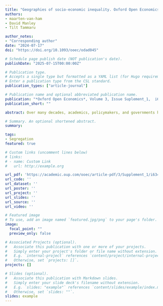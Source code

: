 ```yaml
---
title: "Geographies of socio-economic inequality. Oxford Open Economics"
authors:
- maarten-van-ham
- David Manley
- Tilt Tammaru

author_notes:
- "Corresponding author"
date: "2024-07-17"
doi: "https://doi.org/10.1093/ooec/odad045"

# Schedule page publish date (NOT publication's date).
publishDate: "2025-07-15T00:00:00Z"

# Publication type.
# Accepts a single type but formatted as a YAML list (for Hugo requirements).
# Enter a publication type from the CSL standard.
publication_types: ["article-journal"]

# Publication name and optional abbreviated publication name.
publication: "*Oxford Open Economics*, Volume 3, Issue Suplement_1,  i634–i641"
publication_short: ""

abstract: Over many decades, academics, policymakers, and governments have been concerned with both the presence of inequalities and the impacts these can have on people when concentrated spatially in urban areas. This concern is especially related to the influence of spatial inequalities on individual outcomes in terms of health, education, work and income, and general well-being amongst other outcomes. In this commentary, we provide an overview of the literature on spatial inequalities and on contextual and neighbourhood effects. We address some of the main challenges in modelling contextual effects and provide evidence that no single study can definitively provide the answer to the question whether—and how much—spatial context effects are relevant for understanding individual outcomes. It is only when taken together that the rich body of research on spatial context effects shows convincingly that spatial context effects are relevant. The commentary ends with the presentation of the vicious circle of the segregation model and suggest some ways in which this vicious circle of spatial inequality and segregation can be broken.

# Summary. An optional shortened abstract.
summary: 

tags:
- Segregation
featured: true

# Custom links (uncomment lines below)
# links:
# - name: Custom Link
#   url: http://example.org

url_pdf: 'https://academic.oup.com/ooec/article-pdf/3/Supplement_1/i634/58618310/odad045.pdf'
url_code: ''
url_dataset: ''
url_poster: ''
url_project: ''
url_slides: ''
url_source: ''
url_video: '' 

# Featured image
# To use, add an image named `featured.jpg/png` to your page's folder. 
image:
  focal_point: ""
  preview_only: false

# Associated Projects (optional).
#   Associate this publication with one or more of your projects.
#   Simply enter your project's folder or file name without extension.
#   E.g. `internal-project` references `content/project/internal-project/index.md`.
#   Otherwise, set `projects: []`.
projects: []

# Slides (optional).
#   Associate this publication with Markdown slides.
#   Simply enter your slide deck's filename without extension.
#   E.g. `slides: "example"` references `content/slides/example/index.md`.
#   Otherwise, set `slides: ""`.
slides: example
---
```


